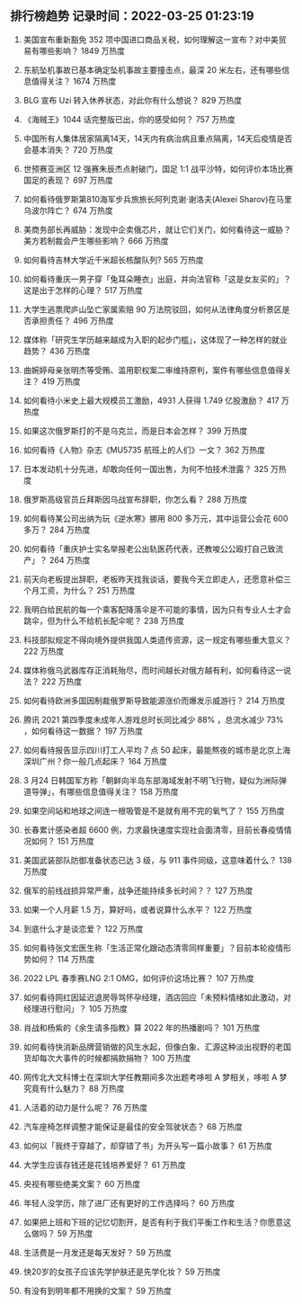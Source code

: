
## 排行榜趋势 记录时间：2022-03-25 01:23:19
  
  1. 美国宣布重新豁免 352 项中国进口商品关税，如何理解这一宣布？对中美贸易有哪些影响？ 1849 万热度
    
  2. 东航坠机事故已基本确定坠机事故主要撞击点，最深 20 米左右，还有哪些信息值得关注？ 1674 万热度
    
  3. BLG 宣布 Uzi 转入休养状态，对此你有什么想说？ 829 万热度
    
  4. 《海贼王》1044 话完整版已出，你的感受如何？ 757 万热度
    
  5. 中国所有人集体居家隔离14天，14天内有病治病且重点隔离，14天后疫情是否会基本消失？ 720 万热度
    
  6. 世预赛亚洲区 12 强赛朱辰杰点射破门，国足 1:1 战平沙特，如何评价本场比赛国足的表现？ 697 万热度
    
  7. 如何看待俄罗斯第810海军步兵旅旅长阿列克谢·谢洛夫(Alexei Sharov)在马里乌波尔阵亡？ 674 万热度
    
  8. 美商务部长再威胁：发现中企卖俄芯片，就让它们关门，如何看待这一威胁？美方若制裁会产生哪些影响？ 666 万热度
    
  9. 如何看待吉林大学近千米超长核酸队列? 565 万热度
    
  10. 如何看待重庆一男子穿「兔耳朵睡衣」出庭，并向法官称「这是女友买的」？这是出于怎样的心理？ 517 万热度
    
  11. 大学生逃票爬庐山坠亡家属索赔 90 万法院驳回，如何从法律角度分析景区是否承担责任？ 496 万热度
    
  12. 媒体称「研究生学历越来越成为入职的起步门槛」，这体现了一种怎样的就业趋势？ 436 万热度
    
  13. 曲婉婷母亲张明杰等受贿、滥用职权案二审维持原判，案件有哪些信息值得关注？ 419 万热度
    
  14. 如何看待小米史上最大规模员工激励，4931 人获得 1.749 亿股激励？ 417 万热度
    
  15. 如果这次俄罗斯打的不是乌克兰，而是日本会怎样？ 399 万热度
    
  16. 如何看待《人物》杂志《MU5735 航班上的人们》一文？ 362 万热度
    
  17. 日本发动机十分先进，却敢向任何一国出售，为何不怕技术泄露？ 325 万热度
    
  18. 俄罗斯高级官员丘拜斯因乌战宣布辞职，你怎么看？ 288 万热度
    
  19. 如何看待某公司出纳为玩《逆水寒》挪用 800 多万元，其中运营公会花 600 多万？ 284 万热度
    
  20. 如何看待「重庆护士实名举报老公出轨医药代表，还教唆公公殴打自己致流产」？ 264 万热度
    
  21. 前天向老板提出辞职，老板昨天找我谈话，要我今天立即走人，还愿意补偿三个月工资，为什么？ 251 万热度
    
  22. 我明白给民航的每一个乘客配降落伞是不可能的事情，因为只有专业人士才会跳伞，但为什么不给机长配伞呢？ 238 万热度
    
  23. 科技部拟规定不得向境外提供我国人类遗传资源，这一规定有哪些重大意义？ 222 万热度
    
  24. 媒体称俄乌武器库存正消耗殆尽，而时间越长对俄方越有利，如何看待这一说法？ 222 万热度
    
  25. 如何看待欧洲多国因制裁俄罗斯导致能源涨价而爆发示威游行？ 214 万热度
    
  26. 腾讯 2021 第四季度未成年人游戏总时长同比减少 88% ，总流水减少 73% ，如何看待这一数据？ 197 万热度
    
  27. 如何看待报告显示四川打工人平均 7 点 50 起床，最能熬夜的城市是北京上海深圳广州？你一般几点起床？ 164 万热度
    
  28. 3 月24 日韩国军方称「朝鲜向半岛东部海域发射不明飞行物，疑似为洲际弹道导弹」，有哪些信息值得关注？ 158 万热度
    
  29. 如果空间站和地球之间连一根吸管是不是就有用不完的氧气了？ 155 万热度
    
  30. 长春累计感染者超 6600 例，力求最快速度实现社会面清零，目前长春疫情情况如何？ 151 万热度
    
  31. 美国武装部队防御准备状态已达 3 级，与 911 事件同级，这意味着什么？ 138 万热度
    
  32. 俄军的前线战损异常严重，战争还能持续多长时间？？ 127 万热度
    
  33. 如果一个人月薪 1.5 万，算好吗，或者说算什么水平？ 122 万热度
    
  34. 到底什么才是谈恋爱？ 122 万热度
    
  35. 如何看待张文宏医生称「生活正常化跟动态清零同样重要」？目前本轮疫情形势如何？ 114 万热度
    
  36. 2022 LPL 春季赛LNG 2:1 OMG，如何评价这场比赛？ 107 万热度
    
  37. 如何看待网红因延迟退房辱骂怀孕经理，酒店回应「未预料情绪如此激动，对经理进行慰问」？ 105 万热度
    
  38. 肖战和杨紫的《余生请多指教》算 2022 年的热播剧吗？ 101 万热度
    
  39. 如何看待快消新品牌营销做的风生水起，但像白象、汇源这种淡出视野的老国货却每次大事件的时候都捐款捐物？ 100 万热度
    
  40. 网传北大文科博士在深圳大学任教期间多次出题考哆啦 A 梦相关，哆啦 A 梦究竟有什么魅力？ 88 万热度
    
  41. 人活着的动力是什么呢？ 76 万热度
    
  42. 汽车座椅怎样调整才能保证是最佳的安全驾驶状态？ 68 万热度
    
  43. 如何以「我终于穿越了，却穿错了书」为开头写一篇小故事？ 61 万热度
    
  44. 大学生应该存钱还是花钱培养爱好？ 61 万热度
    
  45. 央视有哪些绝美文案？ 60 万热度
    
  46. 年轻人没学历，除了进厂还有更好的工作选择吗？ 60 万热度
    
  47. 如果把上班和下班的记忆切割开，是否有利于我们平衡工作和生活？你愿意这么做吗？ 59 万热度
    
  48. 生活费是一月发还是每天发好？ 59 万热度
    
  49. 快20岁的女孩子应该先学护肤还是先学化妆？ 59 万热度
    
  50. 有没有到明年都不用换的文案？ 59 万热度
    